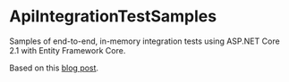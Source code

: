 # ApiIntegrationTestSamples
Samples of end-to-end, in-memory integration tests using ASP.NET Core 2.1 with Entity Framework Core.

Based on this [blog post](https://fullstackmark.com/post/20/painless-integration-testing-with-aspnet-core-web-api).
